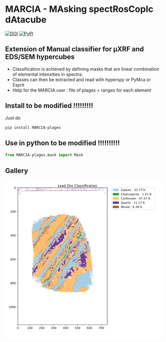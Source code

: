 
# MARCIA - MAsking spectRosCopIc dAtacube
[![DOI](https://zenodo.org/badge/263880541.svg)](https://zenodo.org/badge/latestdoi/263880541)
[![PyPI](https://img.shields.io/badge/MARCIA-v0.1.3-blue.svg?maxAge=2592000)](https://pypi.org/project/MARCIA/)

## Extension of Manual classifier for µXRF and EDS/SEM hypercubes
 - Classification is achieved by defining masks that are linear combination of elemental intensities in spectra.
 - Classes can then be extracted and read with hyperspy or PyMca or Esprit
 - Help for the MARCIA user : file of plages = ranges for each element 


## Install to be modified !!!!!!!!! 
Just do
```bash
pip install MARCIA-plages
```

## Use in python to be modified !!!!!!!!!!
```python
from MARCIA-plages.mask import Mask
```

## Gallery
![Example](https://github.com/hameye/MARCIA/blob/master/gallery.png)
